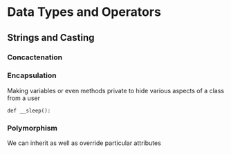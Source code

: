 # Data Types and Operators
## Strings and Casting
### Concactenation




### Encapsulation

Making variables or even methods private to hide various aspects of a class from a user

`def __sleep():`


### Polymorphism

We can inherit as well as override particular attributes 